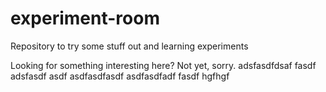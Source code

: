 # experiment-room
Repository to try some stuff out and learning experiments

Looking for something interesting here? Not yet, sorry.
adsfasdfdsaf
fasdf
adsfasdf
asdf
asdfasdfasdf
asdfasdfadf
fasdf
hgfhgf
